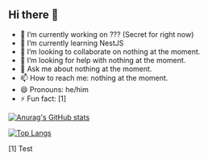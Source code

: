 ## Hi there 👋


- 🔭 I’m currently working on ??? (Secret for right now)
- 🌱 I’m currently learning NestJS
- 👯 I’m looking to collaborate on nothing at the moment.
- 🤔 I’m looking for help with nothing at the moment.
- 💬 Ask me about nothing at the moment.
- 📫 How to reach me: nothing at the moment.
- 😄 Pronouns: he/him
- ⚡ Fun fact: [1]
  
[![Anurag's GitHub stats](https://github-readme-stats.vercel.app/api?username=tpglitch)](https://github.com/anuraghazra/github-readme-stats)

[![Top Langs](https://github-readme-stats.vercel.app/api/top-langs/?username=tpglitch)](https://github.com/anuraghazra/github-readme-stats)


[1] Test
